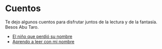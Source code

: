 # Cuentos

Te dejo algunos cuentos para disfrutar juntos de la lectura y de la fantasía. 
Besos
Abu Taro.

* [El niño que perdió su nombre](./Cuento-ElNinioQuePerdioSuNombre3.pot)
* [Aprendo a leer con mi nombre](https://www.youtube.com/watch?v=8LWOM8OyLgg)
